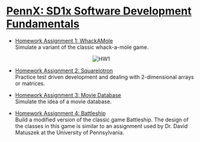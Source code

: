 # [PennX: SD1x Software Development Fundamentals](https://www.edx.org/course/software-development-fundamentals-pennx-sd1x)

* [Homework Assignment 1: WhackAMole](https://courses.edx.org/courses/course-v1:PennX+SD1x+2T2017/courseware/6bf44b6eecab4a0f824ee8ef0949f44b/af971c95ae0a429ba9ab7fff54d9bd1b/?activate_block_id=block-v1%3APennX%2BSD1x%2B2T2017%2Btype%40sequential%2Bblock%40af971c95ae0a429ba9ab7fff54d9bd1b)  
Simulate a variant of the classic whack-a-mole game.

<div align="center">
	<img src="https://media.giphy.com/media/MVUyVpyjakkRW/giphy.gif" alt="HW1">
</div>

* [Homework Assignment 2: Squarelotron](https://courses.edx.org/courses/course-v1:PennX+SD1x+2T2017/courseware/5d48af4442d44715b72408bf79ff88c8/362ca218ae7e4d43abaeb3a4d5fe7e31/?activate_block_id=block-v1%3APennX%2BSD1x%2B2T2017%2Btype%40sequential%2Bblock%40362ca218ae7e4d43abaeb3a4d5fe7e31)  
Practice test driven development and dealing with 2-dimensional arrays or matrices. 

* [Homework Assignment 3: Movie Database](https://courses.edx.org/courses/course-v1:PennX+SD1x+2T2017/courseware/fdab6783c1f44d0f8d5ed1904d3035b8/bcc139ca21134a128f0a76d6289362cb/?activate_block_id=block-v1%3APennX%2BSD1x%2B2T2017%2Btype%40sequential%2Bblock%40bcc139ca21134a128f0a76d6289362cb)  
Simulate the idea of a movie database. 

* [Homework Assignment 4: Battleship](https://courses.edx.org/courses/course-v1:PennX+SD1x+2T2017/courseware/5a08e394537c4bd5bbe8a2f69e0596e7/c9fb56c0dd99476b9e03c4fc78b67e22/?activate_block_id=block-v1%3APennX%2BSD1x%2B2T2017%2Btype%40sequential%2Bblock%40c9fb56c0dd99476b9e03c4fc78b67e22)  
Build a modified version of the classic game Battleship. The design of the classes in this game is similar to an assignment used by Dr. David Matuszek at the University of Pennsylvania.  


